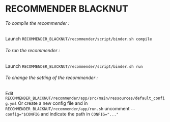 # RECOMMENDER BLACKNUT

###### To compile the recommender :
Launch `RECOMMENDER_BLACKNUT/recommender/script/binder.sh compile`

###### To run the recommender :
Launch `RECOMMENDER_BLACKNUT/recommender/script/binder.sh run`

###### To change the setting of the recommender : 
Edit `RECOMMENDER_BLACKNUT/recommender/app/src/main/ressources/default_config.yml`
Or create a new config file and in `RECOMMENDER_BLACKNUT/recommender/app/run.sh` uncomment `--config="$CONFIG` and indicate the path in `CONFIG="..."`
